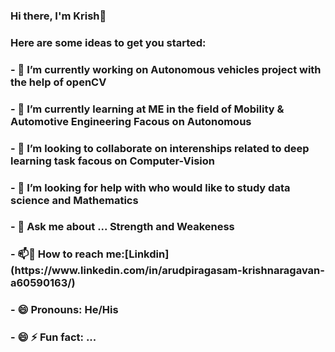 
<h3 align="left"> Hi there, I'm Krish👋</h3>
<h3 align="left"> Here are some ideas to get you started:</h3>
<h3 align="left"> - 🔭 I’m currently working on  Autonomous vehicles project with the help of openCV</h3>
<h3 align="left"> - 🌱 I’m currently learning at ME in the field of Mobility & Automotive Engineering Facous on Autonomous</h3>
<h3 align="left"> - 👯 I’m looking to collaborate on interenships related to deep learning task facous on Computer-Vision </h3>
<h3 align="left"> - 🤔 I’m looking for help with who would like to study data science and Mathematics</h3>
<h3 align="left"> - 💬 Ask me about ... Strength and Weakeness </h3>
<h3 align="left"> - 📫💬 How to reach me:[Linkdin](https://www.linkedin.com/in/arudpiragasam-krishnaragavan-a60590163/)
<h3 align="left"> - 😄 Pronouns: He/His </h3>
<h3 align="left"> - 😄 ⚡ Fun fact: ... </h3>

